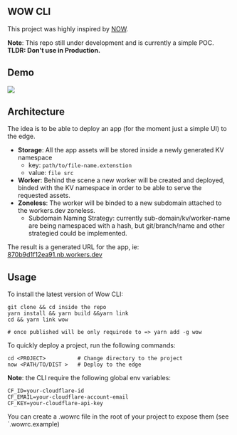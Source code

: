 WOW CLI
-------

This project was highly inspired by [NOW](https://github.com/zeit/now-cli).

**Note**: This repo still under development and is currently a simple POC. **TLDR: Don't use in Production.**

## Demo

[![](https://s3.gifyu.com/images/wow.gif)](https://s3.gifyu.com/images/wow.gif)


## Architecture

The idea is to be able to deploy an app (for the moment just a simple UI) to the edge.

- **Storage**: All the app assets will be stored inside a newly generated KV namespace
    - key: `path/to/file-name.extenstion`
    - value: `file src`
- **Worker**: Behind the scene a new worker will be created and deployed, binded with the KV namespace in order to be able to serve the requested assets.
- **Zoneless**: The worker will be binded to a new subdomain attached to the workers.dev zoneless.
    - Subdomain Naming Strategy: currently sub-domain/kv/worker-name are being namespaced with a hash, but git/branch/name and other strategied could be implemented.

The result is a generated URL for the app, ie: [870b9d1f12ea91.nb.workers.dev](https://1870b9d1f12ea91.nb.workers.dev)

## Usage

To install the latest version of Wow CLI:

```
git clone && cd inside the repo
yarn install && yarn build &&yarn link
cd && yarn link wow

# once published will be only requirede to => yarn add -g wow
```

To quickly deploy a project, run the following commands:

```
cd <PROJECT>          # Change directory to the project
now <PATH/TO/DIST >   # Deploy to the edge
```

**Note**: the CLI require the following global env variables:

```
CF_ID=your-cloudflare-id
CF_EMAIL=your-cloudflare-account-email
CF_KEY=your-cloudflare-api-key
```

You can create a .wowrc file in the root of your project to expose them (see `.wowrc.example)

